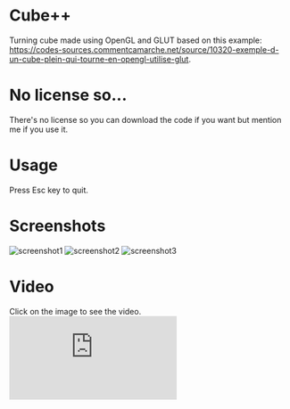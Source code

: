 # Cube++
Turning cube made using OpenGL and GLUT based on this example: https://codes-sources.commentcamarche.net/source/10320-exemple-d-un-cube-plein-qui-tourne-en-opengl-utilise-glut.

# No license so...
There's no license so you can download the code if you want but mention me if you use it.

# Usage
Press Esc key to quit.

# Screenshots
![screenshot1](https://user-images.githubusercontent.com/71902913/111007864-1b363a00-8390-11eb-9ec5-69c6dc91d402.png)
![screenshot2](https://user-images.githubusercontent.com/71902913/111007866-1bced080-8390-11eb-8934-323dfb5359dd.png)
![screenshot3](https://user-images.githubusercontent.com/71902913/111007870-1bced080-8390-11eb-8a86-22d367d4ba3f.png)

# Video
Click on the image to see the video.
<embed type="video/mp4" src="https://user-images.githubusercontent.com/71902913/111369965-ef6cca00-8697-11eb-92d2-4069a72b17c4.mp4"></embed>
